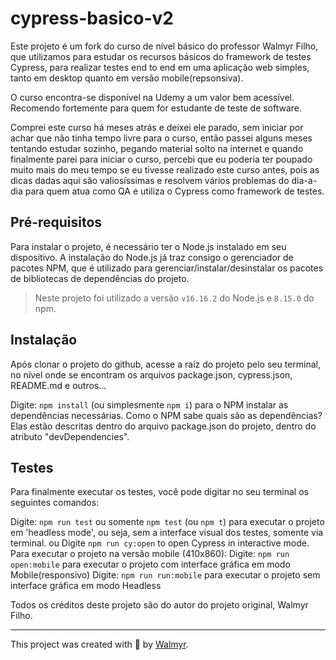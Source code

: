 # cypress-basico-v2

Este projeto é um fork do curso de nível básico do professor Walmyr Filho, que utilizamos para estudar os recursos básicos do framework de testes Cypress, para realizar testes end to end em uma aplicação web simples, tanto em desktop quanto em versão mobile(repsonsiva).

O curso encontra-se disponível na Udemy a um valor bem acessível. Recomendo fortemente para quem for estudante de teste de software. 

Comprei este curso há meses atrás e deixei ele parado, sem iniciar por achar que não tinha tempo livre para o curso, então passei alguns meses tentando estudar sozinho, pegando material solto na internet e quando finalmente parei para iniciar o curso, percebi que eu poderia ter poupado muito mais do meu tempo se eu tivesse realizado este curso antes, pois as dicas dadas aqui são valiosíssimas e resolvem vários problemas do dia-a-dia para quem atua como QA e utiliza o Cypress como framework de testes.

## Pré-requisitos

Para instalar o projeto, é necessário ter o Node.js instalado em seu dispositivo. 
A instalação do Node.js já traz consigo o gerenciador de pacotes NPM, que é utilizado para gerenciar/instalar/desinstalar os pacotes de bibliotecas de dependências do projeto.

> Neste projeto foi utilizado a versão `v16.16.2` do Node.js e `8.15.0` do npm.

## Instalação

Após clonar o projeto do github, acesse a raíz do projeto pelo seu terminal, no nível onde se encontram os arquivos package.json, cypress.json, README.md e outros...

Digite: `npm install` (ou simplesmente `npm i`) para o NPM instalar as dependências necessárias.
Como o NPM sabe quais são as dependências?
Elas estão descritas dentro do arquivo package.json do projeto, dentro do atributo "devDependencies".

## Testes

Para finalmente executar os testes, você pode digitar no seu terminal os seguintes comandos:

Digite: `npm run test` ou somente `npm test` (ou `npm t`) para executar o projeto em 'headless mode', ou seja, sem a interface visual dos testes, somente via terminal.
ou
Digite `npm run cy:open` to open Cypress in interactive mode.
Para executar o projeto na versão mobile (410x860):
Digite: `npm run open:mobile` para executar o projeto com interface gráfica em modo Mobile(responsivo)
Digite: `npm run run:mobile` para executar o projeto sem interface gráfica em modo Headless


Todos os créditos deste projeto são do autor do projeto original, Walmyr Filho.

___

This project was created with 💚 by [Walmyr](https://walmyr.dev).